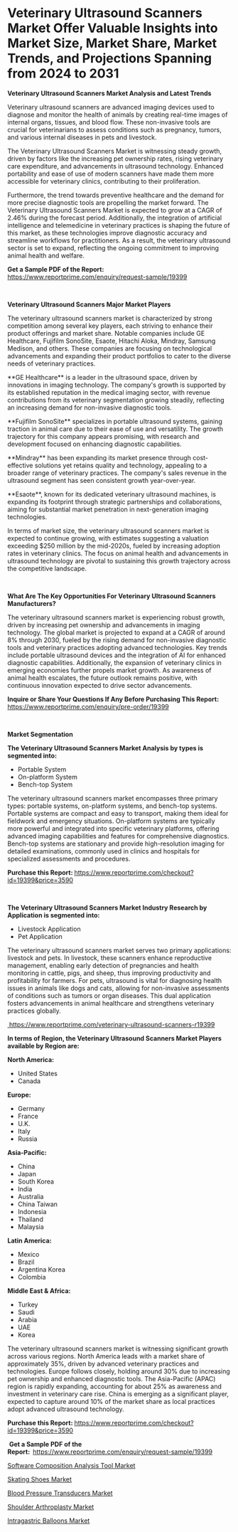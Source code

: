 <p><h1>Veterinary Ultrasound Scanners Market Offer Valuable Insights into Market Size, Market Share, Market Trends, and Projections Spanning from 2024 to 2031</h1></p><p><strong>Veterinary Ultrasound Scanners Market Analysis and Latest Trends</strong></p>
<p><p>Veterinary ultrasound scanners are advanced imaging devices used to diagnose and monitor the health of animals by creating real-time images of internal organs, tissues, and blood flow. These non-invasive tools are crucial for veterinarians to assess conditions such as pregnancy, tumors, and various internal diseases in pets and livestock.</p><p>The Veterinary Ultrasound Scanners Market is witnessing steady growth, driven by factors like the increasing pet ownership rates, rising veterinary care expenditure, and advancements in ultrasound technology. Enhanced portability and ease of use of modern scanners have made them more accessible for veterinary clinics, contributing to their proliferation.</p><p>Furthermore, the trend towards preventive healthcare and the demand for more precise diagnostic tools are propelling the market forward. The Veterinary Ultrasound Scanners Market is expected to grow at a CAGR of 2.46% during the forecast period. Additionally, the integration of artificial intelligence and telemedicine in veterinary practices is shaping the future of this market, as these technologies improve diagnostic accuracy and streamline workflows for practitioners. As a result, the veterinary ultrasound sector is set to expand, reflecting the ongoing commitment to improving animal health and welfare.</p></p>
<p><strong>Get a Sample PDF of the Report:&nbsp;</strong> <a href="https://www.reportprime.com/enquiry/request-sample/19399?utm_campaign=41&utm_medium=2&utm_source=Github&utm_content=ia&utm_term=23112024&utm_id=veterinary-ultrasound-scanners">https://www.reportprime.com/enquiry/request-sample/19399</a></p>
<p>&nbsp;</p>
<p><strong>Veterinary Ultrasound Scanners Major Market Players</strong></p>
<p><p>The veterinary ultrasound scanners market is characterized by strong competition among several key players, each striving to enhance their product offerings and market share. Notable companies include GE Healthcare, Fujifilm SonoSite, Esaote, Hitachi Aloka, Mindray, Samsung Medison, and others. These companies are focusing on technological advancements and expanding their product portfolios to cater to the diverse needs of veterinary practices.</p><p>**GE Healthcare** is a leader in the ultrasound space, driven by innovations in imaging technology. The company's growth is supported by its established reputation in the medical imaging sector, with revenue contributions from its veterinary segmentation growing steadily, reflecting an increasing demand for non-invasive diagnostic tools. </p><p>**Fujifilm SonoSite** specializes in portable ultrasound systems, gaining traction in animal care due to their ease of use and versatility. The growth trajectory for this company appears promising, with research and development focused on enhancing diagnostic capabilities.</p><p>**Mindray** has been expanding its market presence through cost-effective solutions yet retains quality and technology, appealing to a broader range of veterinary practices. The company's sales revenue in the ultrasound segment has seen consistent growth year-over-year.</p><p>**Esaote**, known for its dedicated veterinary ultrasound machines, is expanding its footprint through strategic partnerships and collaborations, aiming for substantial market penetration in next-generation imaging technologies.</p><p>In terms of market size, the veterinary ultrasound scanners market is expected to continue growing, with estimates suggesting a valuation exceeding $250 million by the mid-2020s, fueled by increasing adoption rates in veterinary clinics. The focus on animal health and advancements in ultrasound technology are pivotal to sustaining this growth trajectory across the competitive landscape.</p></p>
<p>&nbsp;</p>
<p><strong>What Are The Key Opportunities For Veterinary Ultrasound Scanners Manufacturers?</strong></p>
<p><p>The veterinary ultrasound scanners market is experiencing robust growth, driven by increasing pet ownership and advancements in imaging technology. The global market is projected to expand at a CAGR of around 8% through 2030, fueled by the rising demand for non-invasive diagnostic tools and veterinary practices adopting advanced technologies. Key trends include portable ultrasound devices and the integration of AI for enhanced diagnostic capabilities. Additionally, the expansion of veterinary clinics in emerging economies further propels market growth. As awareness of animal health escalates, the future outlook remains positive, with continuous innovation expected to drive sector advancements.</p></p>
<p><strong>Inquire or Share Your Questions If Any Before Purchasing This Report:</strong> <a href="https://www.reportprime.com/enquiry/pre-order/19399?utm_campaign=41&utm_medium=2&utm_source=Github&utm_content=ia&utm_term=23112024&utm_id=veterinary-ultrasound-scanners">https://www.reportprime.com/enquiry/pre-order/19399</a></p>
<p>&nbsp;</p>
<p><strong>Market Segmentation</strong></p>
<p><strong>The Veterinary Ultrasound Scanners Market Analysis by types is segmented into:</strong></p>
<p><ul><li>Portable System</li><li>On-platform System</li><li>Bench-top System</li></ul></p>
<p><p>The veterinary ultrasound scanners market encompasses three primary types: portable systems, on-platform systems, and bench-top systems. Portable systems are compact and easy to transport, making them ideal for fieldwork and emergency situations. On-platform systems are typically more powerful and integrated into specific veterinary platforms, offering advanced imaging capabilities and features for comprehensive diagnostics. Bench-top systems are stationary and provide high-resolution imaging for detailed examinations, commonly used in clinics and hospitals for specialized assessments and procedures.</p></p>
<p><strong>Purchase this Report:&nbsp;</strong><a href="https://www.reportprime.com/checkout?id=19399&price=3590&utm_campaign=41&utm_medium=2&utm_source=Github&utm_content=ia&utm_term=23112024&utm_id=veterinary-ultrasound-scanners">https://www.reportprime.com/checkout?id=19399&price=3590</a></p>
<p>&nbsp;</p>
<p><strong>The Veterinary Ultrasound Scanners Market Industry Research by Application is segmented into:</strong></p>
<p><ul><li>Livestock Application</li><li>Pet Application</li></ul></p>
<p><p>The veterinary ultrasound scanners market serves two primary applications: livestock and pets. In livestock, these scanners enhance reproductive management, enabling early detection of pregnancies and health monitoring in cattle, pigs, and sheep, thus improving productivity and profitability for farmers. For pets, ultrasound is vital for diagnosing health issues in animals like dogs and cats, allowing for non-invasive assessments of conditions such as tumors or organ diseases. This dual application fosters advancements in animal healthcare and strengthens veterinary practices globally.</p></p>
<p><a href="https://www.reportprime.com/veterinary-ultrasound-scanners-r19399?utm_campaign=41&utm_medium=2&utm_source=Github&utm_content=ia&utm_term=23112024&utm_id=veterinary-ultrasound-scanners">&nbsp;https://www.reportprime.com/veterinary-ultrasound-scanners-r19399</a></p>
<p><strong>In terms of Region, the Veterinary Ultrasound Scanners Market Players available by Region are:</strong></p>
<p>
    <p> <strong> North America: </strong>
        <ul>
            <li>United States</li>
            <li>Canada</li>
        </ul>
        </p> 
    <p> <strong> Europe: </strong>
        <ul>
            <li>Germany</li>
            <li>France</li>
            <li>U.K.</li>
            <li>Italy</li>
            <li>Russia</li>
        </ul>
        </p> 
    <p> <strong> Asia-Pacific: </strong>
        <ul>
            <li>China</li>
            <li>Japan</li>
            <li>South Korea</li>
            <li>India</li>
            <li>Australia</li>
            <li>China Taiwan</li>
            <li>Indonesia</li>
            <li>Thailand</li>
            <li>Malaysia</li>
        </ul>
        </p> 
    <p> <strong> Latin America: </strong>
        <ul>
            <li>Mexico</li>
            <li>Brazil</li>
            <li>Argentina Korea</li>
            <li>Colombia</li>
        </ul>
        </p> 
    <p> <strong> Middle East & Africa: </strong>
        <ul>
            <li>Turkey</li>
            <li>Saudi</li>
            <li>Arabia</li>
            <li>UAE</li>
            <li>Korea</li>
        </ul>
    </p>
    </p>
<p><p>The veterinary ultrasound scanners market is witnessing significant growth across various regions. North America leads with a market share of approximately 35%, driven by advanced veterinary practices and technologies. Europe follows closely, holding around 30% due to increasing pet ownership and enhanced diagnostic tools. The Asia-Pacific (APAC) region is rapidly expanding, accounting for about 25% as awareness and investment in veterinary care rise. China is emerging as a significant player, expected to capture around 10% of the market share as local practices adopt advanced ultrasound technology.</p></p>
<p><strong>Purchase this Report: </strong><a href="https://www.reportprime.com/checkout?id=19399&price=3590&utm_campaign=41&utm_medium=2&utm_source=Github&utm_content=ia&utm_term=23112024&utm_id=veterinary-ultrasound-scanners">https://www.reportprime.com/checkout?id=19399&price=3590</a></p>
<p>&nbsp;<strong>Get a Sample PDF of the Report:&nbsp;&nbsp;</strong><a href="https://www.reportprime.com/enquiry/request-sample/19399?utm_campaign=41&utm_medium=2&utm_source=Github&utm_content=ia&utm_term=23112024&utm_id=veterinary-ultrasound-scanners">https://www.reportprime.com/enquiry/request-sample/19399</a></p>
<p><strong></strong></p>
<p><p><a href="https://issuu.com/reportprime-2/docs/software-composition-analysis-tool-_0ffeb73b4c246b?utm_campaign=41&utm_medium=2&utm_source=Github&utm_content=ia&utm_term=23112024&utm_id=veterinary-ultrasound-scanners">Software Composition Analysis Tool Market</a></p><p><a href="https://www.linkedin.com/pulse/skating-shoes-market-study-growth-opportunities-value-chain-uxg4c?utm_campaign=41&utm_medium=2&utm_source=Github&utm_content=ia&utm_term=23112024&utm_id=veterinary-ultrasound-scanners">Skating Shoes Market</a></p><p><a href="https://github.com/abbislposival/Market-Research-Report-List-1/blob/main/blood-pressure-transducers-market.md?utm_campaign=41&utm_medium=2&utm_source=Github&utm_content=ia&utm_term=23112024&utm_id=veterinary-ultrasound-scanners">Blood Pressure Transducers Market</a></p><p><a href="https://www.linkedin.com/pulse/shoulder-arthroplasty-market-size-2024-2031deployment-development-ztk4f?utm_campaign=41&utm_medium=2&utm_source=Github&utm_content=ia&utm_term=23112024&utm_id=veterinary-ultrasound-scanners">Shoulder Arthroplasty Market</a></p><p><a href="https://github.com/ParvinKhatun77/Market-Research-Report-List-1/blob/main/intragastric-balloons-market.md?utm_campaign=41&utm_medium=2&utm_source=Github&utm_content=ia&utm_term=23112024&utm_id=veterinary-ultrasound-scanners">Intragastric Balloons Market</a></p></p>